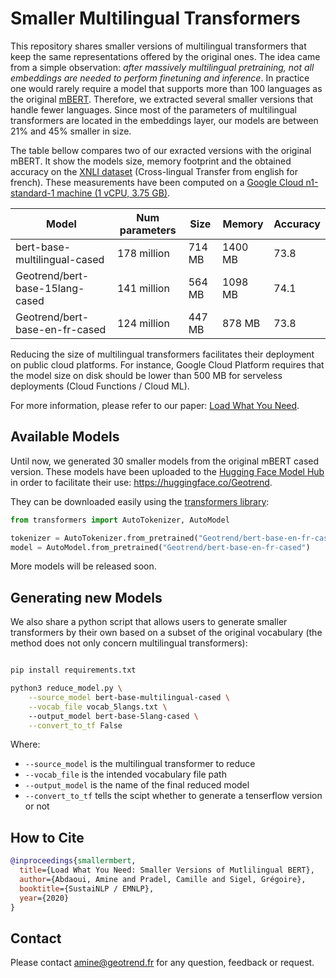 # Smaller Multilingual Transformers

This repository shares smaller versions of multilingual transformers that keep the same representations offered by the original ones. The idea came from a simple observation: *after massively multilingual pretraining, not all embeddings are needed to perform finetuning and inference*. In practice one would rarely require a model that supports more than 100 languages as the original [mBERT](https://github.com/google-research/bert/blob/master/multilingual.md). Therefore, we extracted several smaller versions that handle fewer languages. Since most of the parameters of multilingual transformers are located in the embeddings layer, our models are between 21% and 45% smaller in size.

The table bellow compares two of our exracted versions with the original mBERT. It show the models size, memory footprint and the obtained accuracy on the [XNLI dataset](https://github.com/facebookresearch/XNLI) (Cross-lingual Transfer from english for french). These measurements have been computed on a [Google Cloud n1-standard-1 machine (1 vCPU, 3.75 GB)](https://cloud.google.com/compute/docs/machine-types\#n1_machine_type).

|            Model                | Num parameters |   Size   |  Memory  | Accuracy |
| ----------------------------    | -------------- | -------- | -------- | -------- |
| bert-base-multilingual-cased    |   178 million  |  714 MB  | 1400 MB  |   73.8   |
| Geotrend/bert-base-15lang-cased |   141 million  |  564 MB  | 1098 MB  |   74.1   |
| Geotrend/bert-base-en-fr-cased  |   124 million  |  447 MB  |  878 MB  |   73.8   |

Reducing the size of multilingual transformers facilitates their deployment on public cloud platforms. 
For instance, Google Cloud Platform requires that the model size on disk should be lower than 500 MB for serveless deployments (Cloud Functions / Cloud ML).

For more information, please refer to our paper: [Load What You Need](https://arxiv.org/abs/2010.05609).

## Available Models

Until now, we generated 30 smaller models from the original mBERT cased version. These models have been uploaded to the [Hugging Face Model Hub](https://huggingface.co/models) in order to facilitate their use: https://huggingface.co/Geotrend.

They can be downloaded easily using the [transformers library](https://github.com/huggingface/transformers):

```python
from transformers import AutoTokenizer, AutoModel

tokenizer = AutoTokenizer.from_pretrained("Geotrend/bert-base-en-fr-cased")
model = AutoModel.from_pretrained("Geotrend/bert-base-en-fr-cased")

```

More models will be released soon.

## Generating new Models

We also share a python script that allows users to generate smaller transformers by their own based on a subset of the original vocabulary (the method does not only concern multilingual transformers):

```bash

pip install requirements.txt

python3 reduce_model.py \
	--source_model bert-base-multilingual-cased \
	--vocab_file vocab_5langs.txt \ 
	--output_model bert-base-5lang-cased \
	--convert_to_tf False
```

Where:
- `--source_model` is the multilingual transformer to reduce
- `--vocab_file` is the intended vocabulary file path
- `--output_model` is the name of the final reduced model
- `--convert_to_tf` tells the scipt whether to generate a tenserflow version or not

## How to Cite

```bibtex
@inproceedings{smallermbert,
  title={Load What You Need: Smaller Versions of Mutlilingual BERT},
  author={Abdaoui, Amine and Pradel, Camille and Sigel, Grégoire},
  booktitle={SustaiNLP / EMNLP},
  year={2020}
}
```

## Contact 

Please contact amine@geotrend.fr for any question, feedback or request.
